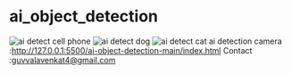 # ai_object_detection
![ai detect cell phone](https://github.com/lucky-venky/ai_object_detection/assets/151041871/f4f8f883-9ae7-4542-b7bd-3ebdab691a2d)
![ai detect dog](https://github.com/lucky-venky/ai_object_detection/assets/151041871/8e454602-c91a-4122-bb95-86177c0d61b3)
![ai detect cat](https://github.com/lucky-venky/ai_object_detection/assets/151041871/08feecf3-75de-493a-9c79-204a3e93fc96)
ai detection camera :http://127.0.0.1:5500/ai-object-detection-main/index.html
Contact :guvvalavenkat4@gmail.com
